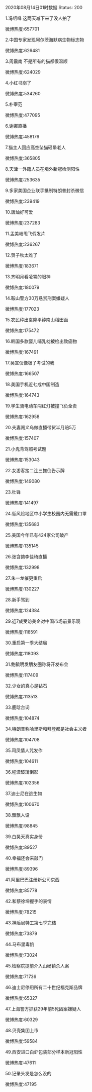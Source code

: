 2020年08月14日01时数据
Status: 200

1.冯绍峰 这两天减下来了没人拍了

微博热度:657701

2.中国专家发现阿尔茨海默病生物标志物

微博热度:626481

3.周震南 不是所有的猫都很温顺

微博热度:624029

4.小红书崩了

微博热度:534260

5.朴宰范

微博热度:477095

6.谢娜直播

微博热度:458176

7.猫主人回应高空坠猫砸晕老人

微博热度:365805

8.天津一外籍人员在境外新冠检测阳性

微博热度:253635

9.多家美国企业联手抵制特朗普封杀微信

微博热度:239419

10.唐灿好可爱

微博热度:237283

11.孟美岐甩飞假发片

微博热度:236267

12.贺子秋太难了

微博热度:183671

13.齐明月看凌霄的眼神

微博热度:180079

14.鞍山警方30万悬赏刑案嫌疑人

微博热度:177023

15.农民种出袁隆平钟南山稻田画

微博热度:175472

16.韩国多款婴儿哺乳枕被检出致癌物

微博热度:167491

17.吴宣仪像极了考试的我

微博热度:166507

18.美国手机近七成中国制造

微博热度:164743

19.学生骑电动车闯红灯被撞飞负全责

微博热度:162958

20.夫妻闯义乌做直播带货半月赔5万

微博热度:157407

21.小鬼背驾照考试题

微博热度:153043

22.女游客接二连三推倒告示牌

微博热度:149080

23.杜锋

微博热度:141497

24.低风险地区中小学生校园内无需戴口罩

微博热度:135683

25.美国今年已有424家公司破产

微博热度:135145

26.张含韵李佳琦直播

微博热度:132998

27.朱一龙催更重启

微博热度:130227

28.新手驾到

微博热度:124384

29.近7成受访美企对中国市场前景乐观

微博热度:118591

30.重启第一季大结局

微博热度:118093

31.鲍毓明发朋友圈称将开发布会

微博热度:117409

32.少女的真心是钻石

微博热度:113513

33.鹿晗台词

微博热度:104874

34.特朗普称哈里斯和拜登都是社会主义者

微博热度:104708

35.司凤情人咒发作

微博热度:104611

36.程潇玻璃倒影

微博热度:102356

37.迪士尼在逃生物

微博热度:100670

38.飘飘人设

微博热度:98845

39.白昊天真实身份

微博热度:89527

40.幸福还会来敲门

微博热度:89396

41.阿里巴巴注册新公司京西

微博热度:85778

42.和蔡徐坤握手的表情

微博热度:78215

43.神盾局特工第七季完结

微博热度:73879

44.马布里毒奶

微博热度:73024

45.检察院提前介入山砀镇杀人案

微博热度:71736

46.迪士尼停用所有二十世纪福克斯品牌

微博热度:65327

47.上海警方抓获29年前5死凶案嫌疑人

微博热度:60329

48.贝壳集团上市

微博热度:59584

49.西安进口白虾包装部分样本新冠阳性

微博热度:47611

50.记录头发是怎么没的

微博热度:47195

